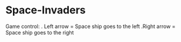 # Space-Invaders
Game control:
 . Left arrow = Space ship goes to the left
 .Right arrow = Space ship goes to the right
 
 
